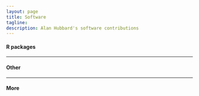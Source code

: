 ```yaml
---
layout: page
title: Software
tagline:
description: Alan Hubbard's software contributions
---
```


#### <a name="packagesR"></a>R packages


---

#### <a name="Other"></a>Other


---

#### <a name="More"></a>More


